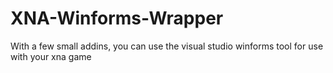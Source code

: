 XNA-Winforms-Wrapper
====================

With a few small addins, you can use the visual studio winforms tool for use with your xna game